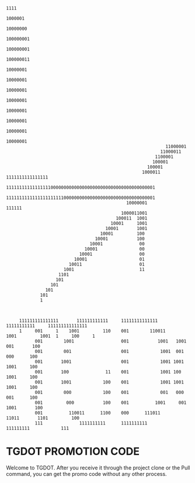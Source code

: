 
                                                                                            1111
                                                                                           1000001
                                                                                         10000000
                                                                                       100000001
                                                                                     100000001
                                                                                   100000011
                                                                                 10000001
                                                                               10000001
                                                                             10000001
                                                                           10000001
                                                                         10000001
                                                                       10000001
                                                                     10000001
                                                                   10000001
                                                                 11000001
                                                               11000011
                                                             1100001
                                                            100001
                                                          100001
                                                        1000011      1111111111111111
                             111111111111111110000000000000000000000000000000000000001
                             111111111111111111111100000000000000000000000000000000001
                                                  10000001                    111111
                                                1000011001
                                              100011  1001
                                            10001     1001
                                          10001       1001
                                        10001         100
                                      10001           100
                                    10001              00
                                  10001                00
                                10001                  00
                              10001                    01
                            10011                      01
                          1001                         11
                        1101
                       101
                     101
                   101
                 101
                 1



         111111111111111       111111111111     11111111111111            11111111111     111111111111111
         1     001     1    1001         110    001        110011      1001         1001  1     100     1
               001        1001                  001           1001   1001             001       100
               001        001                   001            1001  001               000      100
               001       1001                   001            1001 1001               1001     100
               001       100              11    001            1001 100                1001     100
               001       1001            100    001            1001 1001               1001     100
               001        000            100    001            001   000               001      100
               001         000           100    001          1001     001            1001       100
               001          110011      1100    000      111011        11011       1101         100
               111              1111111111      1111111111                 111111111            111




# TGDOT PROMOTION CODE
Welcome to TGDOT.
After you receive it through the project clone or the Pull command, you can get the promo code without any other process.
